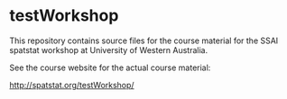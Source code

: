 # testWorkshop 

This repository contains source files for the course material for the
SSAI spatstat workshop at University of Western Australia.

See the course website for the actual course material:

http://spatstat.org/testWorkshop/

